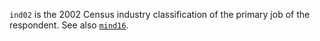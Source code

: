 `ind02` is the 2002 Census industry classification of the primary job of the respondent. See also [`mind16`](mind16.md).

